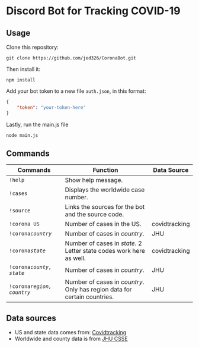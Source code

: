 # Discord Bot for Tracking COVID-19

## Usage
Clone this repository:
```
git clone https://github.com/jed326/CoronaBot.git
```
Then install it:
```
npm install
```
Add your bot token to a new file `auth.json`, in this format:
```json
{
    "token": "your-token-here"
}
```
Lastly, run the main.js file
```
node main.js
```

## Commands
| Commands | Function | Data Source |
| --- | --- | --- |
| `!help`  | Show help message. |
| `!cases` | Displays the worldwide case number. |
| `!source`| Links the sources for the bot and the source code. |
| `!corona US` | Number of cases in the US. | covidtracking |
| `!corona`*`country`*| Number of cases in *country*.| JHU |
| `!corona`*`state`*| Number of cases in *state*. 2 Letter state codes work here as well.| covidtracking |
| `!corona`*`county, state`*| Number of cases in *country*.| JHU |
| `!corona`*`region, country`*| Number of cases in *country*. Only has region data for certain countries.| JHU |

## Data sources
- US and state data comes from: [Covidtracking](https://covidtracking.com/data/)
- Worldwide and county data is from [JHU CSSE](https://github.com/CSSEGISandData/COVID-19)
